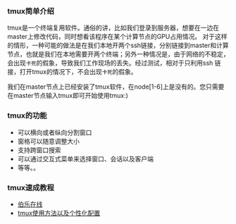 ### tmux简单介绍
tmux是一个终端复用软件。通俗的讲，比如我们登录到服务器，想要在一边在master上修改代码，同时想看该程序在某个计算节点的GPU占用情况。
对于这样的情形，一种可能的做法是在我们本地开两个ssh链接，分别链接到master和计算节点，也就是我们在本地需要开两个终端；另外一种情况是，由于网络的不稳定，会出现`卡死`的假象，导致我们工作现场的丢失。经过测试，相对于只利用ssh 链接，打开tmux的情况下，不会出现`卡死`的假象。

我们在master节点上已经安装了tmux软件，在node[1-6]上是没有的。您只需要在master节点输入tmux即可开始使用tmux:)

### tmux的功能

-	可以横向或者纵向分割窗口
-	窗格可以随意调整大小
-	支持跨窗口搜索
-	可以通过交互式菜单来选择窗口、会话以及客户端
-	等等。。

### tmux速成教程
-	[伯乐在线](http://blog.jobbole.com/87584/)
-	[tmux使用方法以及个性化配置](http://blog.csdn.net/robertbaker/article/details/42172203)
